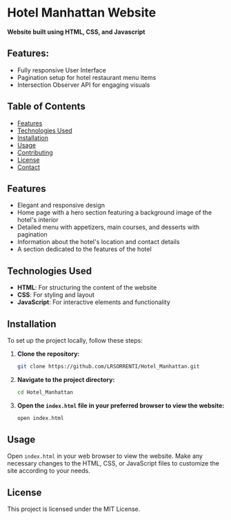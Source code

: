 # Hotel Manhattan Website

**Website built using HTML, CSS, and Javascript**

## Features:

- Fully responsive User Interface
- Pagination setup for hotel restaurant menu items
- Intersection Observer API for engaging visuals

## Table of Contents

- [Features](#features)
- [Technologies Used](#technologies-used)
- [Installation](#installation)
- [Usage](#usage)
- [Contributing](#contributing)
- [License](#license)
- [Contact](#contact)


## Features

- Elegant and responsive design
- Home page with a hero section featuring a background image of the hotel's interior
- Detailed menu with appetizers, main courses, and desserts with pagination
- Information about the hotel's location and contact details
- A section dedicated to the features of the hotel

## Technologies Used

- **HTML**: For structuring the content of the website
- **CSS**: For styling and layout
- **JavaScript**: For interactive elements and functionality

## Installation

To set up the project locally, follow these steps:

1. **Clone the repository:**

    ```bash
    git clone https://github.com/LRSORRENTI/Hotel_Manhattan.git
    ```

2. **Navigate to the project directory:**

    ```bash
    cd Hotel_Manhattan
    ```

3. **Open the `index.html` file in your preferred browser to view the website:**

    ```bash
    open index.html
    ```

## Usage

Open `index.html` in your web browser to view the website. Make any necessary changes to the HTML, CSS, or JavaScript files to customize the site according to your needs.


## License

This project is licensed under the MIT License.


